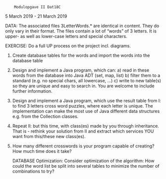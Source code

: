 		Modulopgave II Dat18C

5 March 2019 - 21 March 2019

DATA:
The associated files 3LetterWords.* are identical in content. They
do only vary in their format.
The files contain a lot of “words” of 3 letters. It is upper- as well as
lower-case letters and special characters.

EXERCISE:
Do a full UP process on the project incl. diagrams.

 
1)  Create database tables for the words and import the words into
    the database table
    
2)  Design and implement a Java program, which can:
    a) read in these words from the database into Java ADT (set,
    map, list)
    b) filter them to a standard (e.g. no special chars, all lowercase,
    ...)
    c) write to new table(s) so they are unique and easy to search
    in. You are welcome to include further information. 


3)  Design and implement a Java program, which use the result table
    from I: 
    to find 3 letters cross word puzzles, where each letter is
    unique.
    The implementation can make the most use of Java different data
    structures e.g. from the Collection classes.


4)  Repeat II: but this time, with class(es) made by you through
    inheritance.
    That is - rethink your solution from II and extract which services
    YOU want from this/these new class(es).


5)  How many different crosswords is your program capable of
    creating?
    How much time does it take?
    
    
    DATABASE Optimization:
Consider optimization of the algorithm:
How could the word list be split into several tables to minimize the
number of combinations to try?

